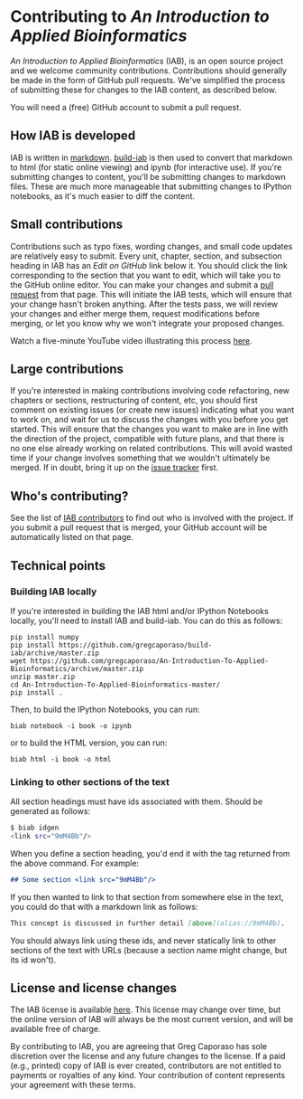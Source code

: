 # Contributing to *An Introduction to Applied Bioinformatics*

*An Introduction to Applied Bioinformatics* (IAB), is an open source project and we welcome community contributions. Contributions should generally be made in the form of GitHub pull requests. We've simplified the process of submitting these for changes to the IAB content, as described below.

You will need a (free) GitHub account to submit a pull request.

## How IAB is developed

IAB is written in [markdown](http://commonmark.org/). [build-iab](https://github.com/gregcaporaso/build-iab) is then used to convert that markdown to html (for static online viewing) and ipynb (for interactive use). If you're submitting changes to content, you'll be submitting changes to markdown files. These are much more manageable that submitting changes to IPython notebooks, as it's much easier to diff the content.

## Small contributions

Contributions such as typo fixes, wording changes, and small code updates are relatively easy to submit. Every unit, chapter, section, and subsection heading in IAB has an *Edit on GitHub* link below it. You should click the link corresponding to the section that you want to edit, which will take you to the GitHub online editor. You can make your changes and submit a [pull request](https://help.github.com/articles/using-pull-requests/) from that page. This will initiate the IAB tests, which will ensure that your change hasn't broken anything. After the tests pass, we will review your changes and either merge them, request modifications before merging, or let you know why we won't integrate your proposed changes.

Watch a five-minute YouTube video illustrating this process [here](https://www.youtube.com/watch?v=s9-aZrX5CY8).

## Large contributions

If you're interested in making contributions involving code refactoring, new chapters or sections, restructuring of content, etc, you should first comment on existing issues (or create new issues) indicating what you want to work on, and wait for us to discuss the changes with you before you get started. This will ensure that the changes you want to make are in line with the direction of the project, compatible with future plans, and that there is no one else already working on related contributions. This will avoid wasted time if your change involves something that we wouldn't ultimately be merged. If in doubt, bring it up on the [issue tracker](https://github.com/gregcaporaso/An-Introduction-To-Applied-Bioinformatics/issues/) first.

## Who's contributing?

See the list of [IAB contributors](https://github.com/gregcaporaso/An-Introduction-To-Applied-Bioinformatics/graphs/contributors) to find out who is involved with the project. If you submit a pull request that is merged, your GitHub account will be automatically listed on that page.

## Technical points

### Building IAB locally

If you're interested in building the IAB html and/or IPython Notebooks locally, you'll need to install IAB and build-iab. You can do this as follows:

```
pip install numpy
pip install https://github.com/gregcaporaso/build-iab/archive/master.zip
wget https://github.com/gregcaporaso/An-Introduction-To-Applied-Bioinformatics/archive/master.zip
unzip master.zip
cd An-Introduction-To-Applied-Bioinformatics-master/
pip install .
```

Then, to build the IPython Notebooks, you can run:

```
biab notebook -i book -o ipynb
```

or to build the HTML version, you can run:

```
biab html -i book -o html
```

### Linking to other sections of the text

All section headings must have ids associated with them. Should be generated as follows:

```bash
$ biab idgen
<link src="9mM4Bb"/>
```

When you define a section heading, you'd end it with the tag returned from the above command. For example:

```markdown
## Some section <link src="9mM4Bb"/>
```

If you then wanted to link to that section from somewhere else in the text, you could do that with a markdown link as follows:

```markdown
This concept is discussed in further detail [above](alias://9mM4Bb).
```

You should always link using these ids, and never statically link to other sections of the text with URLs (because a section name might change, but its id won't).

## License and license changes

The IAB license is available [here](https://github.com/gregcaporaso/An-Introduction-To-Applied-Bioinformatics/blob/master/LICENSE). This license may change over time, but the online version of IAB will always be the most current version, and will be available free of charge.

By contributing to IAB, you are agreeing that Greg Caporaso has sole discretion over the license and any future changes to the license. If a paid (e.g., printed) copy of IAB is ever created, contributors are not entitled to payments or royalties of any kind. Your contribution of content represents your agreement with these terms.
